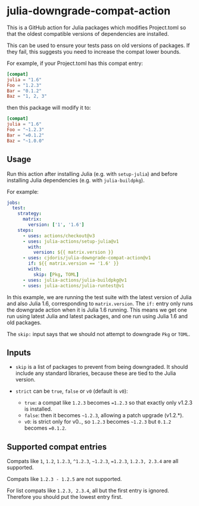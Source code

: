 # julia-downgrade-compat-action

This is a GitHub action for Julia packages which modifies Project.toml so that the oldest
compatible versions of dependencies are installed.

This can be used to ensure your tests pass on old versions of packages. If they fail, this
suggests you need to increase the compat lower bounds.

For example, if your Project.toml has this compat entry:
```toml
[compat]
julia = "1.6"
Foo = "1.2.3"
Bar = "0.1.2"
Baz = "1, 2, 3"
```
then this package will modify it to:
```toml
[compat]
julia = "1.6"
Foo = "~1.2.3"
Bar = "=0.1.2"
Baz = "~1.0.0"
```

## Usage

Run this action after installing Julia (e.g. with `setup-julia`) and before installing Julia
dependencies (e.g. with `julia-buildpkg`).

For example:
```yaml
jobs:
  test:
    strategy:
      matrix:
        version: ['1', '1.6']
    steps:
      - uses: actions/checkout@v3
      - uses: julia-actions/setup-julia@v1
        with:
          version: ${{ matrix.version }}
      - uses: cjdoris/julia-downgrade-compat-action@v1
        if: ${{ matrix.version == '1.6' }}
        with:
          skip: [Pkg, TOML]
      - uses: julia-actions/julia-buildpkg@v1
      - uses: julia-actions/julia-runtest@v1
```

In this example, we are running the test suite with the latest version of Julia and
also Julia 1.6, corresponding to `matrix.version`. The `if:` entry only runs the downgrade
action when it is Julia 1.6 running. This means we get one run using latest Julia and
latest packages, and one run using Julia 1.6 and old packages.

The `skip:` input says that we should not attempt to downgrade `Pkg` or `TOML`.

## Inputs

- `skip` is a list of packages to prevent from being downgraded. It should include any
  standard libraries, because these are tied to the Julia version.

- `strict` can be `true`, `false` or `v0` (default is `v0`):
  - `true`: a compat like `1.2.3` becomes `=1.2.3` so that exactly only v1.2.3 is installed.
  - `false`: then it becomes `~1.2.3`, allowing a patch upgrade (v1.2.*).
  - `v0`: is strict only for v0.*.*, so `1.2.3` becomes `~1.2.3` but `0.1.2` becomes `=0.1.2`.

## Supported compat entries

Compats like `1`, `1.2`, `1.2.3`, `^1.2.3`, `~1.2.3`, `=1.2.3`, `1.2.3, 2.3.4` are all supported.

Compats like `1.2.3 - 1.2.5` are not supported.

For list compats like `1.2.3, 2.3.4`, all but the first entry is ignored. Therefore you should put the lowest entry first.
